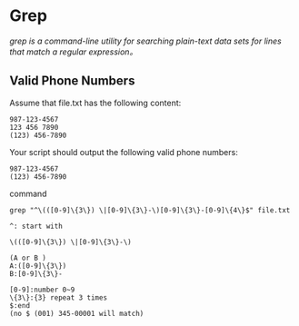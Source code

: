 # Grep
*grep is a command-line utility for searching plain-text data sets for lines that match a regular expression。*

## Valid Phone Numbers
Assume that file.txt has the following content:
```
987-123-4567
123 456 7890
(123) 456-7890
```
Your script should output the following valid phone numbers:
```
987-123-4567
(123) 456-7890
```
command
```
grep "^\(([0-9]\{3\}) \|[0-9]\{3\}-\)[0-9]\{3\}-[0-9]\{4\}$" file.txt

^: start with

\(([0-9]\{3\}) \|[0-9]\{3\}-\)

(A or B )
A:([0-9]\{3\}) 
B:[0-9]\{3\}-

[0-9]:number 0~9
\{3\}:{3} repeat 3 times
$:end
(no $ (001) 345-00001 will match)
```
